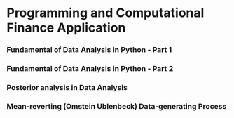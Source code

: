 # Programming and Computational Finance Application

### Fundamental of Data Analysis in Python - Part 1

### Fundamental of Data Analysis in Python - Part 2

### Posterior analysis in Data Analysis

### Mean-reverting (Omstein Ublenbeck) Data-generating Process

